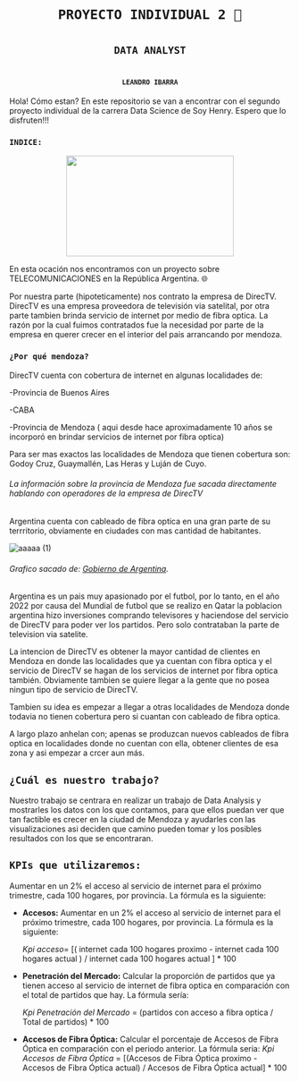 # <h1 align="center">**`PROYECTO INDIVIDUAL 2 🚀`**</h1>
# <h2 align="center"> **`DATA ANALYST`** </h2>
# <h4 align="center"> **`LEANDRO IBARRA`** </h4>

Hola! Cómo estan? En este repositorio se van a encontrar con el segundo proyecto individual de la carrera Data Science de Soy Henry. Espero que lo disfruten!!!

### `INDICE:`


<p align="center">
  <img width="300" height="180" src="https://github.com/leaibarra/proyecto_2_lea/assets/126922100/e76f1eea-7af1-4b08-82e5-e6258838c26b">
</p>





En esta ocación nos encontramos con un proyecto sobre TELECOMUNICACIONES en la República Argentina. 🌐

Por nuestra parte (hipoteticamente) nos contrato la empresa de DirecTV.
DirecTV es una empresa  proveedora de televisión via satelital, por otra parte tambien brinda servicio de internet por medio de fibra optica.
La razón por la cual fuimos contratados fue la necesidad por parte de la empresa en querer crecer en el interior del pais arrancando por mendoza.

### `¿Por qué mendoza?`

DirecTV cuenta con cobertura de internet en algunas localidades de: 

-Provincia de Buenos Aires

-CABA

-Provincia de Mendoza ( aqui desde hace aproximadamente 10 años se incorporó en brindar servicios de internet por fibra optica) 

Para ser mas exactos las localidades de Mendoza que tienen cobertura son: Godoy Cruz, Guaymallén, Las Heras y Luján de Cuyo.

###### La información sobre la provincia de Mendoza fue sacada directamente hablando con operadores de la empresa de DirecTV

Argentina cuenta con cableado de fibra optica en una gran parte de su terrritorio, obviamente en ciudades con mas cantidad de habitantes.

![aaaaa (1)](https://github.com/leaibarra/proyecto_2_lea/assets/126922100/0939f849-956e-4523-b2c4-1c80f791dd69)
###### Grafico sacado de: [Gobierno de Argentina](https://www.argentina.gob.ar/jefatura/innovacion-publica/telecomunicaciones-y-conectividad/conectar/que-es-la-red-federal-de).

Argentina es un pais muy apasionado por el futbol, por lo tanto, en el año 2022 por causa del Mundial de futbol que se realizo en Qatar la poblacion argentina hizo inversiones comprando televisores y haciendose del servicio de DirecTV para poder ver los partidos. Pero solo contrataban la parte de television via satelite.

La intencion de DirecTV es obtener la mayor cantidad de clientes en Mendoza en donde las localidades que ya cuentan con fibra optica y el servicio de DirecTV se hagan de los servicios de internet por fibra optica también. Obviamente tambien se quiere llegar a la gente que no posea ningun tipo de servicio de DirecTV.

Tambien su idea es empezar a llegar a otras localidades de Mendoza donde todavia no tienen cobertura pero si cuantan con cableado de fibra optica.

A largo plazo anhelan con; apenas se produzcan nuevos cableados de fibra optica en localidades donde no cuentan con ella, obtener clientes de esa zona y asi empezar a crcer aun más.

## `¿Cuál es nuestro trabajo?`

Nuestro trabajo se centrara en realizar un trabajo de Data Analysis y mostrarles los datos con los que contamos, para que ellos puedan ver que tan factible es crecer en la ciudad de Mendoza y ayudarles con las visualizaciones asi deciden que camino pueden tomar y los posibles resultados con los que se encontraran.

## `KPIs que utilizaremos:`

Aumentar en un 2% el acceso al servicio de internet para el próximo trimestre, cada 100 hogares, por provincia. La fórmula es la siguiente:

+ **Accesos:** Aumentar en un 2% el acceso al servicio de internet para el próximo trimestre, cada 100 hogares, por provincia. La fórmula es la siguiente:

    *Kpi acceso*= [( internet cada 100 hogares proximo - internet cada 100 hogares actual ) / internet cada 100 hogares actual ] * 100

+ **Penetración del Mercado:** Calcular la proporción de partidos que ya tienen acceso al servicio de internet de fibra optica en comparación con el total de partidos que hay. La fórmula sería:
  
  *Kpi Penetración del Mercado* = (partidos con acceso a fibra optica / Total de partidos) * 100

+ **Accesos de Fibra Óptica:** Calcular el porcentaje de Accesos de Fibra Óptica en comparación con el periodo anterior. La fórmula seria:
  *Kpi Accesos de Fibra Óptica* = [(Accesos de Fibra Óptica proximo - Accesos de Fibra Óptica actual) / Accesos de Fibra Óptica actual] * 100







